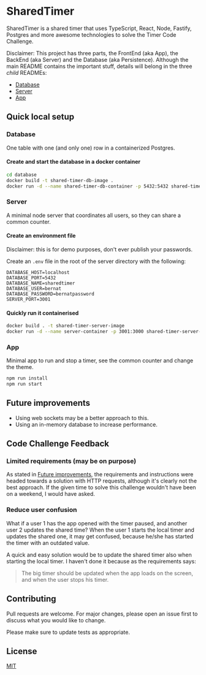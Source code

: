 # SharedTimer

SharedTimer is a shared timer that uses TypeScript, React, Node, Fastify, Postgres and more awesome technologies to solve the Timer Code Challenge.

Disclaimer: This project has three parts, the FrontEnd (aka App), the BackEnd (aka Server) and the Database (aka Persistence). Although the main README contains the important stuff, details will belong in the three _child_ READMEs:

- [Database ](/database/README.md)
- [Server](/server/README.md)
- [App](/app/README.md)

## Quick local setup

### Database

One table with one (and only one) row in a containerized Postgres.

#### Create and start the database in a docker container

```bash
cd database
docker build -t shared-timer-db-image .
docker run -d --name shared-timer-db-container -p 5432:5432 shared-timer-db-image
```

### Server

A minimal node server that coordinates all users, so they can share a common counter.

#### Create an environment file

Disclaimer: this is for demo purposes, don't ever publish your passwords.

Create an `.env` file in the root of the server directory with the following:

```
DATABASE_HOST=localhost
DATABASE_PORT=5432
DATABASE_NAME=sharedtimer
DATABASE_USER=bernat
DATABASE_PASSWORD=bernatpassword
SERVER_PORT=3001
```

#### Quickly run it containerised

```bash
docker build . -t shared-timer-server-image
docker run -d --name server-container -p 3001:3000 shared-timer-server-image
```

### App

Minimal app to run and stop a timer, see the common counter and change the theme.

```bash
npm run install
npm run start
```

## Future improvements

- Using web sockets may be a better approach to this.
- Using an in-memory database to increase performance.

## Code Challenge Feedback

### Limited requirements (may be on purpose)

As stated in [Future improvements](#future-improvements), the requirements and instructions were headed towards a solution with HTTP requests, although it's clearly not the best approach. If the given time to solve this challenge wouldn't have been on a weekend, I would have asked.

### Reduce user confusion

What if a user 1 has the app opened with the timer paused, and another user 2 updates the shared time? When the user 1 starts the local timer and updates the shared one, it may get confused, because he/she has started the timer with an outdated value.

A quick and easy solution would be to update the shared timer also when starting the local timer. I haven't done it because as the requirements says:

> The big timer should be updated when the app loads on the screen, and when the user stops his timer.

## Contributing

Pull requests are welcome. For major changes, please open an issue first to discuss what you would like to change.

Please make sure to update tests as appropriate.

## License

[MIT](https://choosealicense.com/licenses/mit/)
